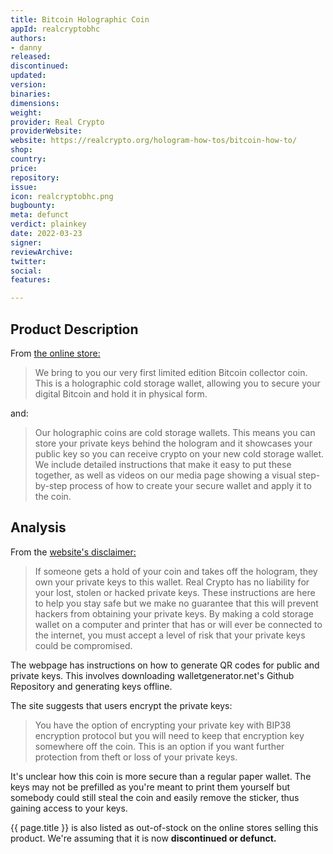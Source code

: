 ```yaml
---
title: Bitcoin Holographic Coin
appId: realcryptobhc
authors:
- danny
released: 
discontinued: 
updated: 
version: 
binaries: 
dimensions: 
weight: 
provider: Real Crypto
providerWebsite: 
website: https://realcrypto.org/hologram-how-tos/bitcoin-how-to/
shop: 
country: 
price: 
repository: 
issue: 
icon: realcryptobhc.png
bugbounty: 
meta: defunct
verdict: plainkey
date: 2022-03-23
signer: 
reviewArchive: 
twitter: 
social: 
features: 

---
```


## Product Description 

From [the online store:](https://www.stakebox.org/collections/real-crypto/products/bitcoin-holographic-coin)

> We bring to you our very first limited edition Bitcoin collector coin. This is a holographic cold storage wallet, allowing you to secure your digital Bitcoin and hold it in physical form.

and:

> Our holographic coins are cold storage wallets. This means you can store your private keys behind the hologram and it showcases your public key so you can receive crypto on your new cold storage wallet. We include detailed instructions that make it easy to put these together, as well as videos on our media page showing a visual step-by-step process of how to create your secure wallet and apply it to the coin.

## Analysis 

From the [website's disclaimer:](https://realcrypto.org/hologram-how-tos/bitcoin-how-to/)

> If someone gets a hold of your coin and takes off the hologram, they own your private keys to this wallet. Real Crypto has no liability for your lost, stolen or hacked private keys. These instructions are here to help you stay safe but we make no guarantee that this will prevent hackers from obtaining your private keys. By making a cold storage wallet on a computer and printer that has or will ever be connected to the internet, you must accept a level of risk that your private keys could be compromised. 


The webpage has instructions on how to generate QR codes for public and private keys. This involves downloading walletgenerator.net's Github Repository and generating keys offline. 

The site suggests that users encrypt the private keys:

> You have the option of encrypting your private key with BIP38 encryption protocol but you will need to keep that encryption key somewhere off the coin. This is an option if you want further protection from theft or loss of your private keys.

It's unclear how this coin is more secure than a regular paper wallet. The keys may not be prefilled as you're meant to print them yourself but somebody could still steal the coin and easily remove the sticker, thus gaining access to your keys.

{{ page.title }} is also listed as out-of-stock on the online stores selling this product. We're assuming that it is now **discontinued or defunct.**